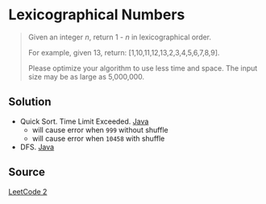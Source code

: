 # Lexicographical Numbers

> Given an integer _n_, return 1 - _n_ in lexicographical order.
>
> For example, given 13, return: [1,10,11,12,13,2,3,4,5,6,7,8,9].
>
> Please optimize your algorithm to use less time and space. The input size may be as large as 5,000,000.

## Solution

- Quick Sort. Time Limit Exceeded. [Java](solution1.java)
    - will cause error when `999` without shuffle
    - will cause error when `10458` with shuffle
- DFS. [Java](solution2.java)

## Source

[LeetCode 2](https://leetcode.com/problems/add-two-numbers/)
